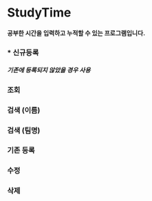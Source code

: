 # StudyTime

#### 공부한 시간을 입력하고 누적할 수 있는 프로그램입니다.

### * 신규등록

##### 기존에 등록되지 않았을 경우 사용

### 조회

### 검색 (이름)

### 검색 (팀명)

### 기존 등록

### 수정

### 삭제

